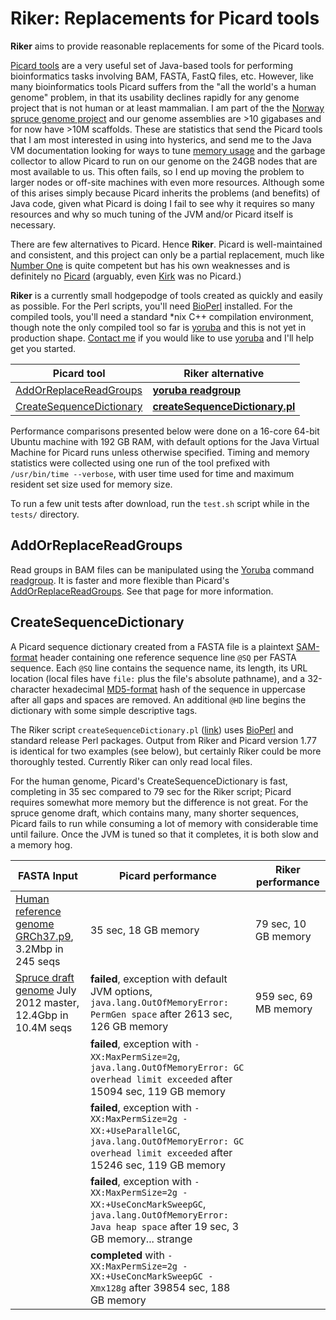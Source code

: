 Riker: Replacements for Picard tools
====================================

**Riker** aims to provide reasonable replacements for some of the Picard tools.

[Picard tools][] are a very useful set of Java-based tools for performing
bioinformatics tasks involving BAM, FASTA, FastQ files, etc.  However, like
many bioinformatics tools Picard suffers from the "all the world's a human
genome" problem, in that its usability declines rapidly for any genome project
that is not human or at least mammalian.  I am part of the the [Norway spruce
genome project][spruce] and our genome assemblies are &gt;10 gigabases and for
now have &gt;10M scaffolds.  These are statistics that send the Picard tools
that I am most interested in using into hysterics, and send me to the Java VM
documentation looking for ways to tune [memory usage][] and the garbage
collector to allow Picard to run on our genome on the 24GB nodes that are most
available to us.  This often fails, so I end up moving the problem to larger
nodes or off-site machines with even more resources.  Although some of this
arises simply because Picard inherits the problems (and benefits) of Java code,
given what Picard is doing I fail to see why it requires so many resources and
why so much tuning of the JVM and/or Picard itself is necessary.

[Picard tools]: http://picard.sourceforge.net
[spruce]:       http://www.congenie.org
[memory usage]: http://seqanswers.com/forums/showthread.php?t=15693

There are few alternatives to Picard.  Hence **Riker**.  Picard is
well-maintained and consistent, and this project can only be a partial
replacement, much like [Number One][] is quite competent but has his own
weaknesses and is definitely no [Picard][] (arguably, even [Kirk][] was no
Picard.)

[Number One]: http://en.wikipedia.org/wiki/William_Riker
[Picard]:     http://en.wikipedia.org/wiki/Jean-Luc_Picard
[Kirk]:       http://en.wikipedia.org/wiki/James_T_Kirk

**Riker** is a currently small hodgepodge of tools created as quickly and
easily as possible.  For the Perl scripts, you'll need [BioPerl][] installed.
For the compiled tools, you'll need a standard \*nix C++ compilation
environment, though note the only compiled tool so far is [yoruba][] and this
is not yet in production shape.  [Contact me][Contact] if you would like to
use [yoruba][] and I'll help get you started.

[BioPerl]:  http://www.bioperl.org
[yoruba]:   https://github.com/douglasgscofield/yoruba
[Contact]:  mailto:douglasgscofield@gmail.com

Picard tool                              |  Riker alternative
-----------------------------------------|---------------------
[AddOrReplaceReadGroups][Picard_AORRG]   |  [**yoruba readgroup**](#addorreplacereadgroups)
[CreateSequenceDictionary][Picard_CSD]   |  [**createSequenceDictionary.pl**](#createsequencedictionary)


[Picard_AORRG]: http://picard.sourceforge.net/command-line-overview.shtml#AddOrReplaceReadGroups
[Picard_CSD]:   http://picard.sourceforge.net/command-line-overview.shtml#CreateSequenceDictionary

Performance comparisons presented below were done on a 16-core 64-bit Ubuntu
machine with 192 GB RAM, with default options for the Java Virtual Machine for
Picard runs unless otherwise specified.  Timing and memory statistics were
collected using one run of the tool prefixed with `/usr/bin/time --verbose`,
with user time used for time and maximum resident set size used for memory
size.

To run a few unit tests after download, run the `test.sh` script while in the
`tests/` directory.


AddOrReplaceReadGroups
----------------------

Read groups in BAM files can be manipulated using the [Yoruba][yoruba] command
[readgroup][].  It is faster and more flexible than Picard's
[AddOrReplaceReadGroups][Picard_AORRG].  See that page for more information.

[readgroup]:  https://github.com/douglasgscofield/yoruba#readgroup



CreateSequenceDictionary
------------------------

A Picard sequence dictionary created from a FASTA file is a plaintext
[SAM-format][SAM] header containing one reference sequence line `@SQ` per FASTA
sequence.  Each `@SQ` line contains the sequence name, its length, its URL
location (local files have `file:` plus the file's absolute pathname), and a
32-character hexadecimal [MD5-format][MD5] hash of the sequence in uppercase
after all gaps and spaces are removed.  An additional `@HD` line begins the
dictionary with some simple descriptive tags.  

[SAM]:       http://samtools.sourceforge.net/SAM1.pdf
[MD5]:       http://en.wikipedia.org/wiki/MD5

The Riker script `createSequenceDictionary.pl` ([link][Riker_CSD]) uses
[BioPerl][] and standard release Perl packages.  Output from Riker and Picard
version 1.77 is identical for two examples (see below), but certainly Riker
could be more thoroughly tested.  Currently Riker can only read local files.

[Riker_CSD]: https://github.com/douglasgscofield/riker/blob/master/createSequenceDictionary.pl

For the human genome, Picard's CreateSequenceDictionary is fast, completing in
35 sec compared to 79 sec for the Riker script; Picard requires somewhat more
memory but the difference is not great.  For the spruce genome draft, which
contains many, many shorter sequences, Picard fails to run while consuming a
lot of memory with considerable time until failure.  Once the JVM is tuned so
that it completes, it is both slow and a memory hog.


FASTA Input   | Picard performance | Riker performance
--------------|--------------------|--------------------
[Human reference genome GRCh37.p9][NCBI_Human], 3.2Mbp in 245 seqs | 35 sec, 18 GB memory | 79 sec, 10 GB memory
[Spruce draft genome][spruce] July 2012 master, 12.4Gbp in 10.4M seqs | **failed**, exception with default JVM options, `java.lang.OutOfMemoryError: PermGen space` after 2613 sec, 126 GB memory | 959 sec, 69 MB memory
     | **failed**, exception with `-XX:MaxPermSize=2g`, `java.lang.OutOfMemoryError: GC overhead limit exceeded` after 15094 sec, 119 GB memory | 
     | **failed**, exception with `-XX:MaxPermSize=2g -XX:+UseParallelGC`, `java.lang.OutOfMemoryError: GC overhead limit exceeded` after 15246 sec, 119 GB memory | 
     | **failed**, exception with `-XX:MaxPermSize=2g -XX:+UseConcMarkSweepGC`, `java.lang.OutOfMemoryError: Java heap space` after 19 sec, 3 GB memory... strange | 
     | **completed** with `-XX:MaxPermSize=2g -XX:+UseConcMarkSweepGC -Xmx128g` after 39854 sec, 188 GB memory | 

[NCBI_Human]:  ftp://ftp.ncbi.nlm.nih.gov/genomes/H_sapiens/Assembled_chromosomes/seq/

